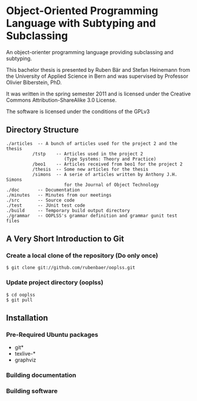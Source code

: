Object-Oriented Programming Language with Subtyping and Subclassing
===================================================================

An object-orienter programming language providing subclassing and
subtyping.

This bachelor thesis is presented by Ruben Bär and Stefan Heinemann
from the University of Applied Science in Bern and was supervised by
Professor Olivier Biberstein, PhD.

It was written in the spring semester 2011 and is licensed under the
Creative Commons Attribution-ShareAlike 3.0 License.

The software is licensed under the conditions of the GPLv3

Directory Structure
-------------------

    ./articles  -- A bunch of articles used for the project 2 and the thesis
              /tstp    -- Articles used in the project 2
                          (Type Systems: Theory and Practice)
              /beo1    -- Articles received from beo1 for the project 2
              /thesis  -- Some new articles for the thesis
              /simons  -- A serie of articles written by Anthony J.H. Simons
                          for the Journal of Object Technology
    ./doc       -- Documentation
    ./minutes   -- Minutes from our meetings
    ./src       -- Source code
    ./test      -- JUnit test code
    ./build     -- Temporary build output directory
    ./grammar   -- OOPLSS's grammar definition and grammar gunit test files


A Very Short Introduction to Git
--------------------------------

### Create a local clone of the repository (Do only once)

    $ git clone git://github.com/rubenbaer/ooplss.git

### Update project directory (ooplss)

    $ cd ooplss
    $ git pull


Installation
------------

### Pre-Required Ubuntu packages

* git*
* texlive-*
* graphviz

### Building documentation

### Building software
